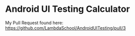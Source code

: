 # Android UI Testing Calculator
My Pull Request found here: https://github.com/LambdaSchool/AndroidUITesting/pull/3
